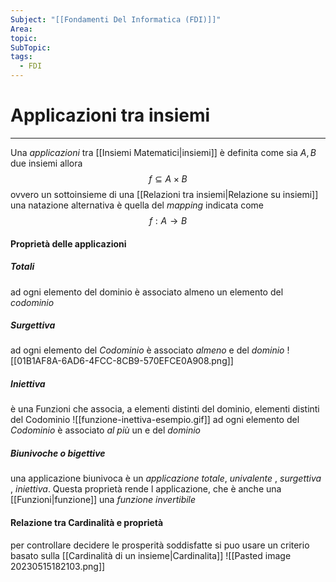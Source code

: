 ```yaml
---
Subject: "[[Fondamenti Del Informatica (FDI)]]"
Area: 
topic: 
SubTopic: 
tags:
  - FDI
---
```


# Applicazioni tra insiemi
---
Una _applicazioni_  tra [[Insiemi Matematici|insiemi]] è definita come
sia $A,B$ due insiemi 
allora $$f \subseteq A \times B$$ovvero un sottoinsieme di una [[Relazioni tra insiemi|Relazione su insiemi]]
una natazione alternativa è quella del _mapping_ indicata come
$$f:A \rightarrow B$$

#### Proprietà delle applicazioni

##### Totali
ad ogni elemento del dominio è associato almeno un elemento del _codominio_ 

#####  Surgettiva
ad ogni elemento del _Codominio_ è associato _almeno_ e del _dominio_
![[01B1AF8A-6AD6-4FCC-8CB9-570EFCE0A908.png]]
##### Iniettiva
è una Funzioni che associa, a elementi distinti del dominio, elementi distinti del Codominio 
![[funzione-inettiva-esempio.gif]]
ad ogni elemento del _Codominio_ è associato _al più_ un e del _dominio_
#####  Biunivoche o bigettive
una applicazione biunivoca è un _applicazione_ _totale_, _univalente_ , _surgettiva_ , _iniettiva_. 
Questa proprietà rende l applicazione, che è anche una [[Funzioni|funzione]] una _funzione invertibile_  


#### Relazione tra Cardinalità e proprietà
per controllare decidere le prosperità soddisfatte si puo usare un criterio basato sulla [[Cardinalità di un insieme|Cardinalita]]
![[Pasted image 20230515182103.png]]
